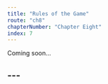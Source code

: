 ```yaml
---
title: "Rules of the Game"
route: "ch8"
chapterNumber: "Chapter Eight"
index: 7
---
```


Coming soon...

## ---
